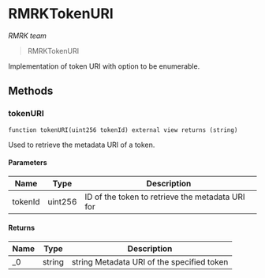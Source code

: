 # RMRKTokenURI

_RMRK team_

> RMRKTokenURI

Implementation of token URI with option to be enumerable.

## Methods

### tokenURI

```solidity
function tokenURI(uint256 tokenId) external view returns (string)
```

Used to retrieve the metadata URI of a token.

#### Parameters

| Name    | Type    | Description                                      |
| ------- | ------- | ------------------------------------------------ |
| tokenId | uint256 | ID of the token to retrieve the metadata URI for |

#### Returns

| Name | Type   | Description                                |
| ---- | ------ | ------------------------------------------ |
| \_0  | string | string Metadata URI of the specified token |
